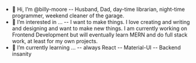 - 👋   Hi, I’m @billy-moore
 -- Husband, Dad, day-time librarian, night-time programmer, weekend cleaner of the garage.
- 👀   I’m interested in ...
 -- I want to make things. I love creating and writing and designing and want to make new things. I am currently working on Frontend Development but will eventually learn MERN and do full stack work, at least for my own projects.
- 🌱  I’m currently learning ...
 -- always React
 -- Material-UI
 -- Backend insanity
 
<!-- - 💞️ I’m looking to collaborate on ...

- 📫 How to reach me ...
-->

<!---
billy-moore/billy-moore is a ✨ special ✨ repository because its `README.md` (this file) appears on your GitHub profile.
You can click the Preview link to take a look at your changes.
--->
